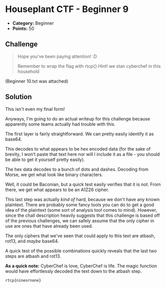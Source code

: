 # Houseplant CTF - Beginner 9

* **Category:** Beginner
* **Points:** 50

## Challenge

> Hope you've been paying attention! :D
> 
> Remember to wrap the flag with rtcp{}
> Hint! we stan cyberchef in this household

(Beginner 10.txt was attached)
## Solution

This isn't even my final form!

Anyways, I'm going to do an actual writeup for this challenge because apparently some teams actually had trouble with this.

The first layer is fairly straightforward. We can pretty easily identify it as base64. 

This decodes to what appears to be hex encoded data (for the sake of brevity, I won't paste that text here nor will I include it as a file - you should be able to get it yourself pretty easily).

The hex data decodes to a bunch of dots and dashes. Decoding from Morse, we get what look like binary characters.

Well, it could be Baconian, but a quick test easily verifies that it is not. From there, we get what appears to be an A1Z26 cipher.

This last step was actually *kind of* hard, because we don't have any known plaintext. There are probably some fancy tools you can do to get a good idea of the plaintext (some sort of analysis tool comes to mind). However, since the chall description heavily suggests that this challenge is based off of the previous challenges, we can safely assume that the only cipher in use are ones that have already been used.

The only ciphers that we've seen that could apply to this text are atbash, rot13, and *maybe* base64.

A quick test of the possible combinations quickly reveals that the last two steps are atbash and rot13.

**As a quick note:** CyberChef is love, CyberChef is life. The magic function would have effortlessly decoded the text down to the atbash step.


```
rtcp{nineornone}
```